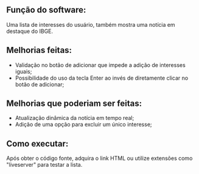 ## Função do software:
Uma lista de interesses do usuário, também mostra uma notícia em destaque do IBGE.

## Melhorias feitas:
- Validação no botão de adicionar que impede a adição de interesses iguais;
- Possibilidade do uso da tecla Enter ao invés de diretamente clicar no botão de adicionar;

## Melhorias que poderiam ser feitas:
- Atualização dinâmica da notícia em tempo real;
- Adição de uma opção para excluir um único interesse;

## Como executar:
Após obter o código fonte, adquira o link HTML ou utilize extensões como "liveserver" para testar a lista.
